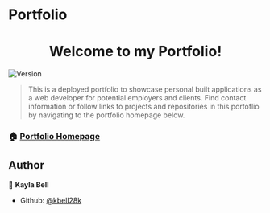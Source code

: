 # Portfolio
<h1 align="center">Welcome to my Portfolio!</h1>
<p>
  <img alt="Version" src="https://img.shields.io/badge/version-0-blue.svg?cacheSeconds=2592000" />
</p>

> This is a deployed portfolio to showcase personal built applications as a web developer for potential employers and clients.  Find contact information or follow links to projects and repositories in this portoflio by navigating to the portfolio homepage below.

### 🏠 [Portfolio Homepage](https://github.com/kbell28k/Portfolio)

## Author

👤 **Kayla Bell**

* Github: [@kbell28k](https://github.com/kbell28k)

